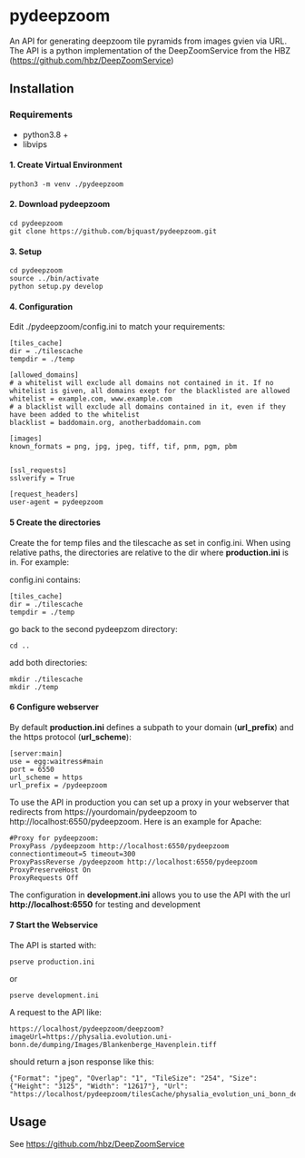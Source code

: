 # pydeepzoom

An API for generating deepzoom tile pyramids from images gvien via URL. The API is a python implementation of the DeepZoomService from the HBZ (https://github.com/hbz/DeepZoomService)

## Installation

### Requirements

  - python3.8 +
  - libvips

#### 1. Create Virtual Environment

    python3 -m venv ./pydeepzoom

#### 2. Download pydeepzoom

    cd pydeepzoom
    git clone https://github.com/bjquast/pydeepzoom.git

#### 3. Setup

    cd pydeepzoom
    source ../bin/activate
    python setup.py develop
  
#### 4. Configuration

Edit ./pydeepzoom/config.ini to match your requirements:

    [tiles_cache]
    dir = ./tilescache
    tempdir = ./temp
    
    [allowed_domains]
    # a whitelist will exclude all domains not contained in it. If no whitelist is given, all domains exept for the blacklisted are allowed
    whitelist = example.com, www.example.com 
    # a blacklist will exclude all domains contained in it, even if they have been added to the whitelist
    blacklist = baddomain.org, anotherbaddomain.com 
    
    [images]
    known_formats = png, jpg, jpeg, tiff, tif, pnm, pgm, pbm
    
    
    [ssl_requests]
    sslverify = True
    
    [request_headers]
    user-agent = pydeepzoom

#### 5 Create the directories

Create the for temp files and the tilescache as set in config.ini. When using relative paths, the directories are relative to the dir where **production.ini** is in. For example:

config.ini contains:

    [tiles_cache]
    dir = ./tilescache
    tempdir = ./temp
    
go back to the second pydeepzom directory:

    cd ..

add both directories:

    mkdir ./tilescache
    mkdir ./temp

#### 6 Configure webserver

By default **production.ini** defines a subpath to your domain (**url_prefix**) and the https protocol (**url_scheme**):

    [server:main]
    use = egg:waitress#main
    port = 6550
    url_scheme = https
    url_prefix = /pydeepzoom

To use the API in production you can set up a proxy in your webserver that redirects from https://yourdomain/pydeepzoom to http://localhost:6550/pydeepzoom. Here is an example for Apache:

    #Proxy for pydeepzoom:
    ProxyPass /pydeepzoom http://localhost:6550/pydeepzoom connectiontimeout=5 timeout=300
    ProxyPassReverse /pydeepzoom http://localhost:6550/pydeepzoom
    ProxyPreserveHost On
    ProxyRequests Off

The configuration in **development.ini** allows you to use the API with the url **http://localhost:6550** for testing and development

#### 7 Start the Webservice

The API is started with:

    pserve production.ini

or

    pserve development.ini

A request to the API like:

    https://localhost/pydeepzoom/deepzoom?imageUrl=https://physalia.evolution.uni-bonn.de/dumping/Images/Blankenberge_Havenplein.tiff

should return a json response like this:

    {"Format": "jpeg", "Overlap": "1", "TileSize": "254", "Size": {"Height": "3125", "Width": "12617"}, "Url": "https://localhost/pydeepzoom/tilesCache/physalia_evolution_uni_bonn_de_dumping_Images_Blankenberge_Havenplein_tiff_files/"}

## Usage

See https://github.com/hbz/DeepZoomService
    
